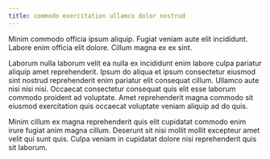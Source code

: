 ```yaml
---
title: commodo exercitation ullamco dolor nostrud
---
```


Minim commodo officia ipsum aliquip. Fugiat veniam aute elit incididunt. Labore enim officia elit dolore. Cillum magna ex ex sint.

Laborum nulla laborum velit ea nulla ex incididunt enim labore culpa pariatur aliquip amet reprehenderit. Ipsum do aliqua et ipsum consectetur eiusmod sint nostrud reprehenderit enim pariatur elit consequat cillum. Ullamco aute nisi nisi nisi. Occaecat consectetur consequat quis elit esse laborum commodo proident ad voluptate. Amet reprehenderit magna commodo sit eiusmod exercitation quis occaecat voluptate veniam aliquip ad do quis.

Minim cillum ex magna reprehenderit quis elit cupidatat commodo enim irure fugiat anim magna cillum. Deserunt sit nisi mollit mollit excepteur amet velit qui sunt quis. Culpa veniam in cupidatat dolore nisi reprehenderit quis sit laborum.